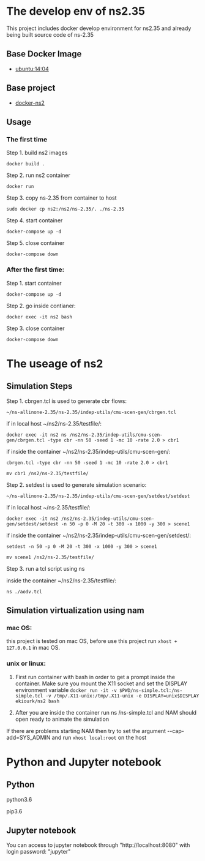 
# The develop env of ns2.35
This project includes docker develop environment for ns2.35 and already being built source code of ns-2.35

## Base Docker Image

* [ubuntu:14:04](https://registry.hub.docker.com/u/library/ubuntu/)

## Base project

* [docker-ns2](https://github.com/ekiourk/docker-ns2/)


## Usage

### The first time 

Step 1. build ns2 images

```
docker build .
```

Step 2. run ns2 container

```
docker run
```

Step 3. copy ns-2.35 from container to host

```
sudo docker cp ns2:/ns2/ns-2.35/. ./ns-2.35
```

Step 4. start container

```
docker-compose up -d
```

Step 5. close container

```
docker-compose down
```

### After the first time:

Step 1. start container

```
docker-compose up -d
```

Step 2. go inside contianer:
```
docker exec -it ns2 bash
```

Step 3. close container

```
docker-compose down
```

# The useage of ns2

## Simulation Steps

Step 1. cbrgen.tcl is used to generate cbr flows:

```
~/ns-allinone-2.35/ns-2.35/indep-utils/cmu-scen-gen/cbrgen.tcl
```

if in local host ~/ns2/ns-2.35/testfile/:
```
docker exec -it ns2 ns /ns2/ns-2.35/indep-utils/cmu-scen-gen/cbrgen.tcl -type cbr -nn 50 -seed 1 -mc 10 -rate 2.0 > cbr1
```

if inside the container ~/ns2/ns-2.35/indep-utils/cmu-scen-gen/:
```
cbrgen.tcl -type cbr -nn 50 -seed 1 -mc 10 -rate 2.0 > cbr1
```
```
mv cbr1 /ns2/ns-2.35/testfile/
```

Step 2. setdest is used to generate simulation scenario:
```
~/ns-allinone-2.35/ns-2.35/indep-utils/cmu-scen-gen/setdest/setdest
```
    
if in local host ~/ns-2.35/testfile/:
```
docker exec -it ns2 /ns2/ns-2.35/indep-utils/cmu-scen-gen/setdest/setdest -n 50 -p 0 -M 20 -t 300 -x 1000 -y 300 > scene1
```

if inside the container ~/ns2/ns-2.35/indep-utils/cmu-scen-gen/setdest/:
```
setdest -n 50 -p 0 -M 20 -t 300 -x 1000 -y 300 > scene1
```
```
mv scene1 /ns2/ns-2.35/testfile/
```

Step 3. run a tcl script using ns

inside the container ~/ns2/ns-2.35/testfile/:

```
ns ./aodv.tcl
```

## Simulation virtualization using nam

### mac OS: 
this project is tested on mac OS, before use this project run `xhost + 127.0.0.1` in mac OS.

### unix or linux: 

1. First run container with bash in order to get a prompt inside the container. Make sure you mount the X11 socket and set the DISPLAY environment variable
`docker run -it -v $PWD/ns-simple.tcl:/ns-simple.tcl -v /tmp/.X11-unix:/tmp/.X11-unix -e DISPLAY=unix$DISPLAY ekiourk/ns2 bash`

2. After you are inside the container run ns /ns-simple.tcl and NAM should open ready to animate the simulation

If there are problems starting NAM then try to set the argument --cap-add=SYS_ADMIN and run `xhost local:root` on the host


# Python and Jupyter notebook

## Python 

python3.6

pip3.6 

## Jupyter notebook

You can access to jupyter notebook through "http://localhost:8080" with login password: "jupyter"

